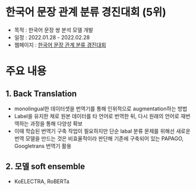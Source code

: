 # 한국어 문장 관계 분류 경진대회 (5위)
- 목적 : 한국어 문장 쌍 분석 모델 개발
- 일정 : 2022.01.28 - 2022.02.28
- 웹페이지 : [한국어 문장 관계 분류 경진대회](https://dacon.io/competitions/official/235875/overview/description)

# 주요 내용
## 1. Back Translation
- monolingual한 데이터셋을 번역기를 통해 인위적으로 augmentation하는 방법
- Label을 유지한 채로 원본 데이터를 타 언어로 번역한 뒤, 다시 원래의 언어로 재번역하는 과정을 통해 다양성 확보
- 이때 학습된 번역기 구축 작업이 필요하지만 단순 labal 분류 문제를 위해선 새로운 번역 모델을 만드는 것은 비효율적이라 판단해 기존에 구축되어 있는 PAPAGO, Googletrans 번역기 활용

## 2. 모델 soft ensemble
- KoELECTRA, RoBERTa
